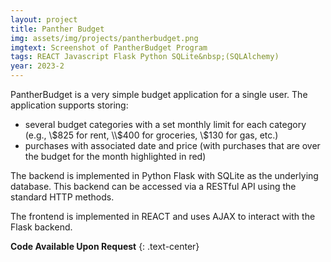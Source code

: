 ```yaml
---
layout: project
title: Panther Budget
img: assets/img/projects/pantherbudget.png
imgtext: Screenshot of PantherBudget Program
tags: REACT Javascript Flask Python SQLite&nbsp;(SQLAlchemy)
year: 2023-2
---
```

PantherBudget is a very simple budget application for a single user. The application supports storing:
- several budget categories with a set monthly limit for each category (e.g., \\$825 for rent, \\$400 for groceries, \\$130 for gas, etc.)
- purchases with associated date and price (with purchases that are over the budget for the month highlighted in red)

The backend is implemented in Python Flask with SQLite as the underlying database. This backend can be accessed via a RESTful API using the standard HTTP methods.

The frontend is implemented in REACT and uses AJAX to interact with the Flask backend.<span class="endmark"></span>

**Code Available Upon Request**
{: .text-center}